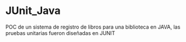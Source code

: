 # JUnit_Java
POC de un sistema de registro de libros para una biblioteca en JAVA, las pruebas unitarias fueron diseñadas en JUNIT
